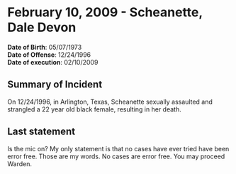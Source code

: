 # February 10, 2009 - Scheanette, Dale Devon

**Date of Birth**: 05/07/1973<br/>
**Date of Offense**: 12/24/1996<br/>
**Date of execution**: 02/10/2009<br/>

## Summary of Incident
On 12/24/1996, in Arlington, Texas, Scheanette sexually assaulted and strangled a 22 year old black female, resulting in her death.

## Last statement
Is the mic on? My only statement is that no cases have ever tried have been error free. Those are my words. No cases are error free. You may proceed Warden.